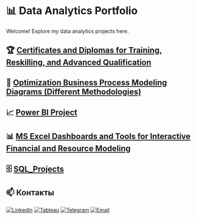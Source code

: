 # 📊 Data Analytics Portfolio  
Welcome! Explore my data analytics projects here.

## 🏆 [Certificates and Diplomas for Training, Reskilling, and Advanced Qualification](https://github.com/Elena-Rykh/data-analytics-portfolio/tree/main/Certificates%20and%20Diplomas%20for%20Training%2C%20Reskilling%2C%20and%20Advanced%20Qualification)

## 🔁 [Optimization Business Process Modeling Diagrams (Different Methodologies)](https://github.com/Elena-Rykh/data-analytics-portfolio/tree/main/Business%20Process%20Modeling%20Diagrams%20(Different%20Methodologies))

## 📈 [Power BI Project ](https://github.com/Elena-Rykh/data-analytics-portfolio/tree/main/Power%20BI%20Project)

## 📊 [MS Excel Dashboards and Tools for Interactive Financial and Resource Modeling](https://github.com/Elena-Rykh/data-analytics-portfolio/tree/main/MS%20Excel%20Dashboards%20and%20Tools%20for%20Interactive%20Financial%20and%20Resource%20Modeling)

## 🗄️ [SQL_Projects](https://github.com/Elena-Rykh/data-analytics-portfolio/tree/main/SQL_Projects)

## 📫 Контакты 
[![LinkedIn](https://img.shields.io/badge/LinkedIn-%230077B5.svg?style=for-the-badge&logo=linkedin&logoColor=white)](https://www.linkedin.com/in/elena-rykhlova-82965623a )     [![Tableau](https://img.shields.io/badge/Tableau-%23006B94.svg?style=for-the-badge&logo=Tableau&logoColor=white)](https://www.tableau.com/)     [![Telegram](https://img.shields.io/badge/Telegram-%2300AEEF.svg?style=for-the-badge&logo=telegram&logoColor=white)](https://t.me/ElenaRykh)     [![Email](https://img.shields.io/badge/Email-%23D14836.svg?style=for-the-badge&logo=gmail&logoColor=white)](mailto:Elena.Rykh@gmail.com)  






